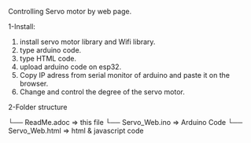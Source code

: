 Controlling Servo motor by web page.

1-Install:

  1. install servo motor library and Wifi library.
  2. type arduino code.
  3. type HTML code.
  4. upload arduino code on esp32.
  5. Copy IP adress from serial monitor of arduino and paste it on the browser.
  6. Change and control the degree of the servo motor.

2-Folder structure

  └── ReadMe.adoc      => this file
  └── Servo_Web.ino      => Arduino Code
  └── Servo_Web.html      => html & javascript code
